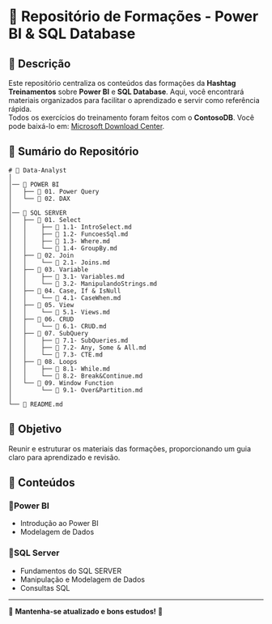 # 📌 Repositório de Formações - Power BI & SQL Database

## 📖 **Descrição**  
Este repositório centraliza os conteúdos das formações da **Hashtag Treinamentos** sobre **Power BI** e **SQL Database**. Aqui, você encontrará materiais organizados para facilitar o aprendizado e servir como referência rápida.  
Todos os exercícios do treinamento foram feitos com o **ContosoDB**. Você pode baixá-lo em: [Microsoft Download Center](https://www.microsoft.com/en-us/download/details.aspx?id=18279).  


## 📂 **Sumário do Repositório**
```
# 📁 Data-Analyst
│
│── 📂 POWER BI
│   ├── 📁 01. Power Query
│   └── 📁 02. DAX
│
│── 📂 SQL SERVER
│   ├── 📁 01. Select
│   │    ├── 📄 1.1- IntroSelect.md
│   │    ├── 📄 1.2- FuncoesSql.md
│   │    ├── 📄 1.3- Where.md
│   │    └── 📄 1.4- GroupBy.md
│   ├── 📁 02. Join
│   │    └── 📄 2.1- Joins.md
│   ├── 📁 03. Variable
│   │    ├── 📄 3.1- Variables.md
│   │    └── 📄 3.2- ManipulandoStrings.md
│   ├── 📁 04. Case, If & IsNull
│   │    └── 📄 4.1- CaseWhen.md
│   ├── 📁 05. View
│   │    └── 📄 5.1- Views.md
│   ├── 📁 06. CRUD
│   │    └── 📄 6.1- CRUD.md
│   ├── 📁 07. SubQuery
│   │    ├── 📄 7.1- SubQueries.md
│   │    ├── 📄 7.2- Any, Some & All.md
│   │    └── 📄 7.3- CTE.md
│   ├── 📁 08. Loops
│   │    ├── 📄 8.1- While.md
│   │    └── 📄 8.2- Break&Continue.md
│   └── 📁 09. Window Function
│        └── 📄 9.1- Over&Partition.md
│
└── 📄 README.md

```

## 🎯 **Objetivo**
Reunir e estruturar os materiais das formações, proporcionando um guia claro para aprendizado e revisão.

## 📌 **Conteúdos**
### **🔹Power BI**
- Introdução ao Power BI
- Modelagem de Dados

### **🔹SQL Server**
- Fundamentos do SQL SERVER
- Manipulação e Modelagem de Dados
- Consultas SQL

---
📌 **Mantenha-se atualizado e bons estudos!** 🚀